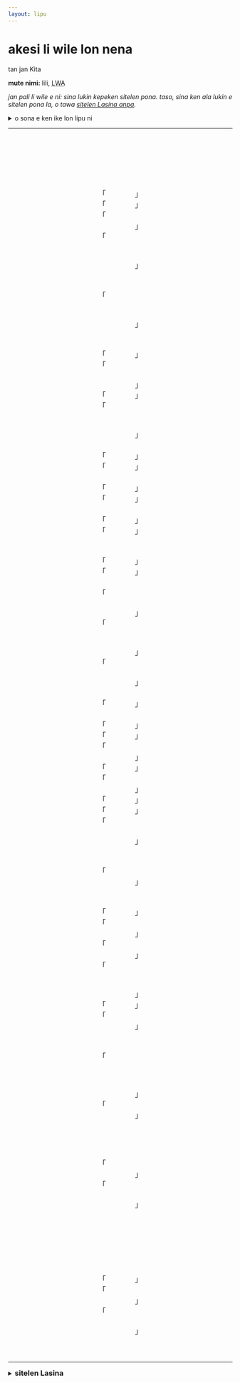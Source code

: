 ```yaml
---
layout: lipu
---
```


<style>
    @font-face {
        font-family: "nasin nanpa";
        src: url({{ '/assets/nasin-nanpa-2.5.1.otf' | relative_url }});
    }
    .sitelen-pona {
        font-family: "nasin nanpa";
        font-size: 1.2em;
        text-align: center;
    }
    .kpn-weka {
        white-space: pre-wrap;
    }
</style>

# akesi li wile lon nena
tan jan Kita

**mute nimi:** lili, <abbr title="600">LWA</abbr>

*jan pali li wile e ni: sina lukin kepeken sitelen pona. taso, sina ken ala lukin e sitelen pona la, o tawa [sitelen Lasina anpa](#sitelen-Lasina).*

<details>
  <summary>o sona e ken ike lon lipu ni</summary>
  <ul>
    <li>moku li lon</li>
  </ul>
</details>

***
<div class="sitelen-pona">
<div class="kpn-weka">
　󱤁󱤧󱥷󱤬󱥀　
　󱤗󱥔󱤧󱤬󱥆　
　󱥨󱥀󱤧󱥣󱤼　
　󱥆󱤧󱤘󱤂󱥩　
　󱥆󱤧󱥬󱥩󱥴　
「󱥴󱥄󱥔󱤉󱤴」
「󱥞󱥷󱤉󱥔󱥙」
「󱤴󱥷󱤬󱥀󱥣　
　󱥄󱥩󱥆󱤉󱤴」
「󱥨󱤴󱥴󱤨󱤀　
　󱤭󱤴󱤧󱥵󱤂　
　󱤴󱥨󱤡󱤴󱥚　
　󱤴󱤊󱥞󱤡󱤅」
　󱤁󱤧󱤮󱤉󱥴　
　󱥣󱤧󱥖󱤭󱥆　
「󱤴󱥄󱥡󱤉󱥁　
　󱥈󱤡󱤴󱥡󱤂　
　󱤴󱤃󱤉󱤿󱤆　
　󱤈󱤡󱥞󱥴󱥔」
　󱤁󱤧󱥩󱤰󱤆　
　󱥆󱤧󱤮󱤉󱥑　
「󱥑󱥄󱥔󱤉󱤴」
「󱥫󱥁󱤡󱤴󱥉　
　󱥨󱤴󱤘󱤈󱤨　
　󱥞󱥷󱤉󱥔󱥙」
「󱤴󱥷󱤬󱥀󱥣」
「󱥀󱥣󱤧󱥭󱤴　
　󱤴󱤘󱥩󱤄󱥆　
　󱤴󱥌󱤮󱤉󱤿　
　󱥄󱥩󱤬󱥒󱤴」
　󱥑󱤊󱤁󱤧󱥩　
「󱥀󱥞󱤧󱥶󱥙」
「󱥆󱤧󱤬󱥶󱤀」
　󱥆󱥮󱤧󱤈󱥩　
「󱥀󱥞󱤧󱥶󱥙」
「󱥆󱤧󱤬󱥒󱤀」
　󱤈󱤡󱥆󱤧󱥩　
「󱥀󱥞󱤧󱥶󱥙」
「󱥆󱤧󱤬󱥃󱥞」
　󱥃󱤧󱤖󱥩󱤂　
　󱥀󱤨󱤧󱤬󱤅　
「󱥆󱤧󱥁󱤂󱥁」
「󱥄󱥃󱤂󱤉󱥆」
　󱤁󱤧󱥶󱤉󱥃　
「󱤀󱤴󱥷󱤂󱥃　
　󱥨󱤴󱤾󱥧󱥁　
　󱥀󱤧󱥣󱤼󱤂」
「󱥆󱤧󱥣󱤼󱤀　
　󱥑󱤼󱤧󱤬󱥆　
　󱤴󱤘󱥩󱥚󱥆　
　󱥞󱥷󱤂󱥷󱤮」
「󱥁󱤡󱤴󱥷󱤂　
　󱤴󱤃󱤉󱤿󱤆　
　󱤈󱤡󱥞󱥑󱥔」
　󱤁󱤧󱥩󱥒󱥀　
「󱤄󱥄󱥔󱤉󱤴」
　󱤑󱤧󱤠󱤉󱥆　
「󱥞󱥷󱤉󱥔󱥙」
「󱤴󱥷󱥩󱥀󱥣」
「󱤴󱥡󱤉󱤎󱥩　
　󱥆󱤡󱥩󱤧󱥔」
「󱥄󱤙󱥆󱤉󱤴」
「󱥆󱤧󱥷󱤉󱤲　
　󱥁󱤧󱥧󱤑󱤤」
「󱤴󱤓󱤂󱤉󱤲」
「󱥁󱤡󱥞󱤘󱤂」
「󱥁󱤧󱤾󱥩󱤴　
　󱤴󱤃󱤉󱤿󱤆　
　󱤈󱤡󱥞󱤑󱥔」
　󱤁󱤧󱤃󱤬󱥒　
　󱥆󱤧󱤮󱤉󱥢　
「󱥢󱥄󱥔󱤉󱤴　
　󱤴󱥷󱤬󱥀󱥣」
　󱥢󱤧󱤮󱤉󱥆　
　󱥢󱤧󱤶󱤉󱤗　
「󱥞󱤘󱤂󱤘󱤠」
「󱤴󱤠󱥵󱤉󱥞　
　󱥨󱥄󱥬󱤉󱥧」
「󱤗󱥔󱤧󱤬󱥀　
　󱤱󱤧󱥬󱤉󱥁」
「󱤦󱥹󱤧󱤬󱥆　
　󱥘󱤴󱤧󱤥󱥵　
　󱤴󱤘󱤈󱤬󱥆　
　󱥘󱥞󱤧󱤥󱤂」
「󱤥󱤧󱤖󱥧󱥙」
「󱤥󱤴󱤧󱥧󱤏　
　󱤆󱤡󱤴󱥡󱤂」
　󱤁󱤧󱥬󱤂󱤨　
　󱥒󱤡󱥆󱤧󱥬　
「󱥞󱤘󱤂󱤘󱥩　
　󱥞󱤘󱤡󱥄󱥁　
　󱥄󱤓󱤉󱤗󱤶　
　󱥄󱤖󱥝󱤬󱥁　
　󱥄󱥩󱤴󱤉󱥆」
「󱥷󱥁󱤧󱥔󱤼　
　󱥄󱤈󱤬󱥫󱤨」
　󱥢󱤧󱥩󱥚󱥀　
　󱤁󱤧󱤈󱤬󱤅　
　󱥆󱤧󱤮󱤉󱤔　
　󱤁󱤧󱥬󱥩󱥆　
「󱥞󱥷󱤂󱥷󱤶　
　󱥢󱤧󱥌󱤉󱤗」
「󱥫󱥁󱤡󱥷󱤂　
　󱤴󱤶󱤬󱥫󱥒　
　󱤈󱤡󱥞󱤁󱥔」
　󱤁󱤧󱥩󱥒󱥀　
　󱥆󱤧󱤈󱥩󱥢　
　󱥨󱤈󱤧󱤨󱤀　
　󱥢󱤧󱤖󱥧󱥀　
　󱥰󱤡󱤗󱤧󱤬　
　󱥆󱤧󱤅󱤉󱥆　
　󱤁󱤧󱤮󱤧󱤹　
「󱤗󱥁󱤧󱥔󱤀」
「󱤍󱤡󱤴󱥈󱤨　
　󱤴󱤶󱤨󱤉󱥆」
「󱥁󱤧󱥣󱤂󱤀　
　󱥞󱥌󱤉󱤗󱤼　
　󱤈󱤡󱥞󱥢󱥔」
　󱤁󱤧󱤶󱤉󱤗　
　󱥆󱥮󱤧󱥎󱥔　
</div></div>

---

<details id="sitelen-Lasina">
    <summary><h3 style="display: inline">sitelen Lasina</h3></summary>

<div class="kpn-weka">
akesi li wile lon nena  
kasi pona li lon ona  
taso nena li suli mute  
ona li ken ala tawa  
ona li toki tawa waso  
"waso o pona e mi"  
"sina wile e pona seme"  
"mi wile lon nena suli  
o tawa ona e mi"  
"taso mi waso lili a  
luka mi li wawa ala  
mi taso la mi sewi  
mi en sina la anpa"  
akesi li lukin e waso  
suli li sama luka ona  
"mi o sona e ni  
pakala la mi sona ala  
mi alasa e nasin ante  
awen la sina waso pona"  
akesi li tawa ma ante  
ona li lukin e pipi  
"pipi o pona e mi"  
"tenpo ni la mi pali  
taso mi ken awen lili  
sina wile e pona seme"  
"mi wile lon nena suli"  
"nena suli li tomo mi  
mi ken tawa ale ona  
mi pana lukin e nasin  
o tawa lon poka mi"  
pipi en akesi li tawa  
"nena sina li weka seme"  
"ona li lon weka a"  
ona tu li awen tawa  
"nena sina li weka seme"  
"ona li lon poka a"  
awen la ona li tawa  
"nena sina li weka seme-"  
"ONA LI LON NOKA SINA"  
noka li kama tawa ala  
nena lili li lon anpa  
"ona li ni ala ni?"  
"O NOKA ALA E ONA"  
akesi li weka e noka  
"a mi wile ala noka  
taso mi nasa tan ni:  
nena li suli mute ala"  
"ona li suli mute a  
pipi mute li lon ona  
mi ken tawa sewi ona  
sina wile ala wile lukin?"  
"ni la mi wile ala  
mi alasa e nasin ante  
awen la sina pipi pona"  
akesi li tawa poka nena  
"ale o pona e mi"  
jan li kute e ona  
"sina wile e pona seme"  
"mi wile tawa nena suli"  
"mi sona e ilo tawa  
ona la tawa li pona"  
"o kepeken ona e mi"  
"ona li wile e mani  
ni li tan jan lawa"  
"mi jo ala e mani"  
"ni la sina ken ala"  
"ni li nasa tawa mi  
mi alasa e nasin ante  
awen la sina jan pona"  
akesi li alasa lon poka  
ona li lukin e soweli  
"soweli o pona e mi  
mi wile lon nena suli"  
soweli li lukin e ona  
soweli li moku e kasi  
"sina ken ala ken kute"  
"mi kute wawa e sina  
taso o toki e tan"  
"kasi pona li lon nena  
mama li toki e ni"  
"lete kin li lon ona  
selo mi li len wawa  
mi ken awen lon ona  
selo sina li len ala"  
"len li kama tan seme"  
"len mi li tan insa  
ante la mi sona ala"  
akesi li toki ala lili  
poka la ona li toki  
"sina ken ala ken tawa  
sina ken la o ni  
o jo e kasi moku  
o kama sin lon ni  
o tawa mi e ona"  
"wile ni li pona mute  
o awen lon tenpo lili"  
soweli li tawa sewi nena  
akesi li awen lon anpa  
ona li lukin e kala  
akesi li toki tawa ona  
"sina wile ala wile moku  
soweli li pana e kasi"  
"tenpo ni la wile ala  
mi moku lon tenpo poka  
awen la sina akesi pona"  
akesi li tawa poka nena  
ona li awen tawa soweli  
taso awen li lili a  
soweli li kama tan nena  
uta la kasi li lon  
ona li anpa e ona  
akesi li lukin li mu  
"kasi ni li pona a"  
"ike la mi pakala lili  
mi moku lili e ona"  
"ni li suli ala a  
sina pana e kasi mute  
awen la sina soweli pona"  
akesi li moku e kasi  
ona tu li pilin pona  
</div>
</details>

